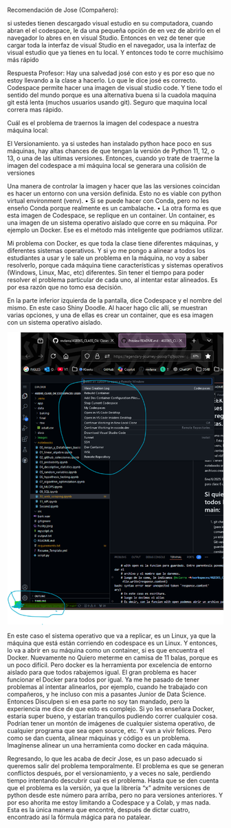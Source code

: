 Recomendación de Jose (Compañero):

si ustedes tienen descargado visual estudio en su computadora, cuando abran el el codespace, le da una pequeña opción de en vez de abrirlo en el navegador lo abres en en 
visual Studio. Entonces en vez de tener que cargar toda la interfaz de visual Studio en el navegador, usa la interfaz de visual estudio que ya tienes en tu local. 
Y entonces todo te corre muchísimo más rápido

Respuesta Profesor:
Hay una salvedad josé con esto y es por eso que no estoy llevando a la clase a hacerlo.
Lo que le dice josé es correcto. Codespace permite hacer una imagen de visual studio code. Y tiene todo el sentido del mundo porque es una alternativa buena si la cuadola maquina git está lenta (muchos usuarios usando git). Seguro que maquina local correra mas rápido.

Cuál es el problema de traernos la imagen del codespace a nuestra máquina local:

El Versionamiento.
ya si ustedes han instalado python hace poco en sus máquinas, hay altas chances de que tengan la versión de Python 11, 12, o 13, o una de las ultimas versiones. 
Entonces, cuando yo trate de traerme la imagen del codespace a mi máquina local se generara una colisión de versiones 

Una manera de controlar la imagen y hacer que las las versiones coincidan es hacer un entorno con una versión definida. Esto no es viable con python virtual environment (venv). 
•	Si se puede hacer con Conda, pero no les enseño Conda porque realmente es un cambalache.
•	La otra forma es que esta imagen de Codespace, se replique en un container.
Un container, es una imagen de un sistema operativo aislado que corre en su máquina.
Por ejemplo un Docker.
Ese es el método más inteligente que podríamos utilizar.

Mi problema con Docker, es que toda la clase tiene diferentes máquinas, y diferentes sistemas operativos. Y si yo me pongo a alinear a todos los estudiantes a usar y le sale un problema en la máquina, no voy a saber resolverlo, porque cada máquina tiene características y sistemas operativos (Windows, Linux, Mac, etc) diferentes. Sin tener el tiempo para poder resolver el problema particular de cada uno, al intentar estar alineados.
Es por esa razón que no tomo esa decisión.


En la parte inferior izquierda de la pantalla, dice Codespace y el nombre del mismo. En este caso Shiny Doodle. Al hacer hago clic allí, se muestran varias opciones, y una de ellas es crear un container, que es esa imagen con un sistema operativo aislado. 

![alt text](<../Images/Screenshot 2025-01-29 124736.png>)


En este caso el sistema operativo que va a replicar, es un Linux, ya que la máquina que está están corriendo en codespace es un Linux.
Y entonces, lo va a abrir en su máquina como un container, si es que encuentra el Docker.
Nuevamente no Quiero meterme en camisa de 11 balas, porque es un poco difícil.
Pero docker es la herramienta por excelencia de entorno aislado para que todos rabajemos igual. El gran problema es hacer funcionar el Docker para todos por igual.
Ya me he pasado de tener problemas al intentar alinearlos, por ejemplo, cuando he trabajado con compañeros, y he incluso con mis a pasantes Junior de Data Science.
Entonces Disculpen si en esa parte no soy tan mandado, pero la experiencia me dice de que esto es complejo.
Si yo les enseñara Docker, estaria super bueno, y estarían tranquilos pudiendo correr cualquier cosa. Podrían tener un montón de imágenes de cualquier sistema operativo, de cualquier programa que sea open source, etc. Y van a vivir felices.
Pero como se dan cuenta, alinear máquinas y código es un problema. Imagínense alinear un una herramienta como docker en cada máquina. 

Regresando, lo que les acaba de decir Jose, es un paso adecuado si queremos salir del problema temporalmente.
El problema es que se generan conflictos después, por el versionamiento, y a veces no sale, perdiendo tiempo intentando descubrir cual es el problema. 
Hasta que se den cuenta que el problema es la versión, ya que la librería “x” admite versiones de python desde este número para arriba, pero no para versiones anteriores.
Y por eso ahorita me estoy limitando a Codespace y a Colab, y mas nada. 
Esta es la única manera que encontré, después de dictar cuatro, encontrado así la fórmula mágica para no patalear.






